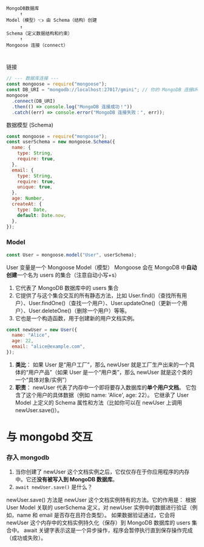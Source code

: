 #

```text
MongoDB数据库
     ↑
Model（模型）👈 由 Schema（结构）创建
     ↑
Schema（定义数据结构和约束）
     ↑
Mongoose 连接（connect）
```

#

链接

```js
// --- 数据库连接 ---
const mongoose = require("mongoose");
const DB_URI = "mongodb://localhost:27017/gmini"; // 你的 MongoDB 连接URI
mongoose
  .connect(DB_URI)
  .then(() => console.log("MongoDB 连接成功！"))
  .catch((err) => console.error("MongoDB 连接失败：", err));
```

数据模型 (Schema)

```js
const mongoose = require("mongoose");
const userSchema = new mongoose.Schema({
  name: {
    type: String,
    require: true,
  },
  email: {
    type: String,
    require: true,
    unique: true,
  },
  age: Number,
  createAt: {
    type: Date,
    default: Date.now,
  },
});
```

### Model

```js
const User = mongoose.model("User", userSchema);
```

User 变量是一个 Mongoose Model（模型）
Mongoose 会在 MongoDB 中**自动创建**一个名为 users 的集合（注意自动小写+s）

1. 它代表了 MongoDB 数据库中的 users 集合
2. 它提供了与这个集合交互的所有静态方法，比如 User.find()（查找所有用户）、User.findOne()（查找一个用户）、User.updateOne()（更新一个用户）、User.deleteOne()（删除一个用户）等等。
3. 它也是一个构造函数，用于创建新的用户文档实例。

```js
const newUser = new User({
  name: "Alice",
  age: 22,
  email: "alice@example.com",
});
```

1. **类比**：
   如果 User 是“用户工厂”，那么 newUser 就是工厂生产出来的一个具体的“用户产品”（如果 User 是一个“用户类”，那么 newUser 就是这个类的一个“具体对象/实例”）
2. **职责**：
   newUser 代表了内存中一个即将要存入数据库的**单个用户文档**。
   它包含了这个用户的具体数据（例如 name: 'Alice', age: 22）。
   它继承了 User Model 上定义的 Schema 属性和方法（比如你可以在 newUser 上调用 newUser.save()）。

# 与 mongobd 交互

### 存入 mongodb

1. 当你创建了 newUser 这个文档实例之后，它仅仅存在于你应用程序的内存中。它还**没有被写入到 MongoDB 数据库**。
2. `await newUser.save()` 是什么？

newUser.save() 方法是 newUser 这个文档实例特有的方法。它的作用是：
根据 User Model 关联的 userSchema 定义，对 newUser 实例中的数据进行验证（例如，name 和 email 是否存在且符合类型）。
如果数据验证通过，它会将 newUser 这个内存中的文档实例持久化（保存）到 MongoDB 数据库的 users 集合中。
await 关键字表示这是一个异步操作，程序会暂停执行直到保存操作完成（成功或失败）。

